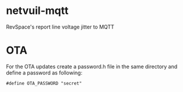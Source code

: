 # netvuil-mqtt
RevSpace's report line voltage jitter to MQTT

# OTA
For the OTA updates create a password.h file in the same directory and define a
password as following:

```
#define OTA_PASSWORD "secret"
```
